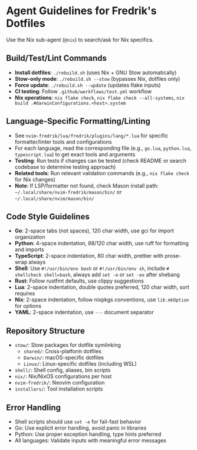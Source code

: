 # Agent Guidelines for Fredrik's Dotfiles

Use the Nix sub-agent (`@nix`) to search/ask for Nix specifics.

## Build/Test/Lint Commands

- **Install dotfiles**: `./rebuild.sh` (uses Nix + GNU Stow automatically)
- **Stow-only mode**: `./rebuild.sh --stow` (bypasses Nix, dotfiles only)
- **Force update**: `./rebuild.sh --update` (updates flake inputs)
- **CI testing**: Follow `.github/workflows/test.yml` workflow
- **Nix operations**: `nix flake check`, `nix flake check --all-systems`,
  `nix build .#darwinConfigurations.<host>.system`

## Language-Specific Formatting/Linting

- See `nvim-fredrik/lua/fredrik/plugins/lang/*.lua` for specific
  formatter/linter tools and configurations
- For each language, read the corresponding file (e.g., `go.lua`, `python.lua`,
  `typescript.lua`) to get exact tools and arguments
- **Testing**: Run tests if changes can be tested (check README or search
  codebase to determine testing approach)
- **Related tools**: Run relevant validation commands (e.g., `nix flake check`
  for Nix changes)
- **Note**: If LSP/formatter not found, check Mason install path:
  `~/.local/share/nvim-fredrik/mason/bin/` or `~/.local/share/nvim/mason/bin/`

## Code Style Guidelines

- **Go**: 2-space tabs (not spaces), 120 char width, use gci for import
  organization
- **Python**: 4-space indentation, 88/120 char width, use ruff for formatting
  and imports
- **TypeScript**: 2-space indentation, 80 char width, prettier with prose-wrap
  always
- **Shell**: Use `#!/usr/bin/env bash` or `#!/usr/bin/env sh`, include
  `# shellcheck shell=bash`, always add `set -e` or `set -ex` after shebang
- **Rust**: Follow rustfmt defaults, use clippy suggestions
- **Lua**: 2-space indentation, double quotes preferred, 120 char width, sort
  requires
- **Nix**: 2-space indentation, follow nixpkgs conventions, use `lib.mkOption`
  for options
- **YAML**: 2-space indentation, use `---` document separator

## Repository Structure

- `stow/`: Stow packages for dotfile symlinking
  - `shared/`: Cross-platform dotfiles
  - `Darwin/`: macOS-specific dotfiles
  - `Linux/`: Linux-specific dotfiles (including WSL)
- `shell/`: Shell config, aliases, bin scripts
- `nix/`: Nix/NixOS configurations per host
- `nvim-fredrik/`: Neovim configuration
- `installers/`: Tool installation scripts

## Error Handling

- Shell scripts should use `set -e` for fail-fast behavior
- Go: Use explicit error handling, avoid panic in libraries
- Python: Use proper exception handling, type hints preferred
- All languages: Validate inputs with meaningful error messages
